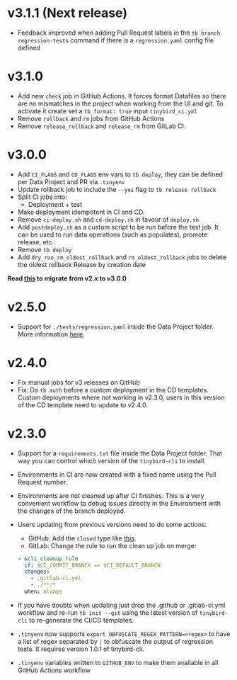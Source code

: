 v3.1.1 (Next release)
=====================

- Feedback improved when adding Pull Request labels in the `tb branch regression-tests` command if there is a `regression.yaml` config file defined


v3.1.0
========

- Add new `check` job in GitHub Actions. It forces format Datafiles so there are no mismatches in the project when working from the UI and git. To activate it create set a `tb_format: true` input `tinybird_ci.yml`
- Remove `rollback` and `rm` jobs from GitHub Actions
- Remove `release_rollback` and `release_rm` from GitLab CI.

v3.0.0
========

- Add `CI_FLAGS` and `CD_FLAGS` env vars to `tb deploy`, they can be defined per Data Project and PR via `.tinyenv`
- Update rollback job to include the `--yes` flag to `tb release rollback`
- Split CI jobs into:
  - Deployment + test
- Make deployment idempotent in CI and CD.
- Remove `ci-deploy.sh` and `cd-deploy.sh` in favour of `deploy.sh`
- Add `postdeploy.sh` as a custom script to be run before the test job. It can be used to run data operations (such as populates), promote release, etc.
- Remove `tb deploy`
- Add `dry_run_rm_oldest_rollback` and `rm_oldest_rollback` jobs to delete the oldest rollback Release by creation date

**Read [this](v2_to_v3.md) to migrate from v2.x to v3.0.0**


v2.5.0
=======

- Support for `./tests/regression.yaml` inside the Data Project folder. More information [here](https://www.tinybird.co/docs/guides/continuous-integration.html#testing-strategies).

v2.4.0
=======

- Fix manual jobs for v3 releases on GitHub
- Fix: Do `tb auth` before a custom deployment in the CD templates. Custom deployments where not working in v2.3.0, users in this version of the CD template need to update to v2.4.0.


v2.3.0
======

- Support for a `requirements.txt` file inside the Data Project folder. That way you can control which version of the `tinybird-cli` to install.
- Environments in CI are now created with a fixed name using the Pull Request number.
- Environments are not cleaned up after CI finishes. This is a very convenient workflow to debug issues directly in the Environment with the changes of the branch deployed.
- Users updating from previous versions need to do some actions:
  - GitHub: Add the `closed` type like [this](https://github.com/tinybirdco/ci_analytics/pull/12/commits/01a207ab2dac38a18ea76c81b0b3087ad3f9cb91).
  - GitLab: Change the rule to run the clean up job on merge:

  ```yaml
  - &cli_cleanup_rule
    if: $CI_COMMIT_BRANCH == $CI_DEFAULT_BRANCH
    changes:
      - .gitlab-ci.yml
      - ./**/*
    when: always
    ```
- If you have doubts when updating just drop the .github or .gitlab-ci.yml workflow and re-run `tb init --git` using the latest version of `tinybird-cli` to re-generate the CI/CD templates.
- `.tinyenv` now supports `export OBFUSCATE_REGEX_PATTERN=<regex>` to have a list of regex separated by `|` to obfuscate the output of regression tests. It requires version 1.0.1 of tinybird-cli.
- `.tinyenv` variables written to `GITHUB_ENV` to make them available in all GitHub Actions workflow
